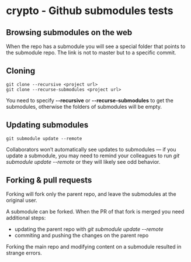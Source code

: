 # crypto - Github submodules tests


## Browsing submodules on the web

When the repo has a submodule you will see a special folder that points to the submodule repo. The link is not to master but to a specific commit.


## Cloning
``` 
git clone --recursive <project url>
git clone --recurse-submodules <project url>
```

You need to specify **--recursive** or **--recurse-submodules** to get the submodules, otherwise the folders of submodules will be empty.


## Updating submodules
```
git submodule update --remote
```

Collaborators won’t automatically see updates to submodules — if you update a submodule, you may need to remind your colleagues to run *git submodule update --remote* or they will likely see odd behavior.


## Forking & pull requests
Forking will fork only the parent repo, and leave the submodules at the original user.

A submodule can be forked. When the PR of that fork is merged you need additional steps: 
 - updating the parent repo with *git submodule update --remote*
 - commiting and pushing the changes on the parent repo

Forking the main repo and modifying content on a submodule resulted in strange errors.
